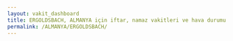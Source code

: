 ```yaml
---
layout: vakit_dashboard
title: ERGOLDSBACH, ALMANYA için iftar, namaz vakitleri ve hava durumu - ilçe/eyalet seç
permalink: /ALMANYA/ERGOLDSBACH/
---
```


<script type="text/javascript">
  var GLOBAL_COUNTRY = 'ALMANYA';
  var GLOBAL_CITY = 'ERGOLDSBACH';
  var GLOBAL_STATE = '';
  var lat = 72;
  var lon = 21;
</script>
